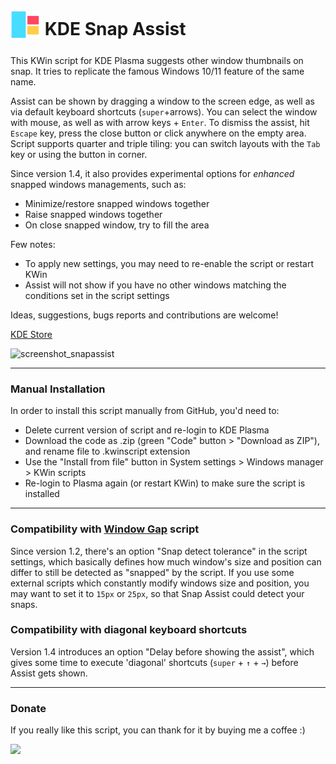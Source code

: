 # <sub><img src="https://github.com/emvaized/kde-snap-assist/blob/dev/assets/logo.png" height="48" width="48"></sub> KDE Snap Assist
This KWin script for KDE Plasma suggests other window thumbnails on snap. It tries to replicate the famous Windows 10/11 feature of the same name.

Assist can be shown by dragging a window to the screen edge, as well as via default keyboard shortcuts (`super`+arrows).
You can select the window with mouse, as well as with arrow keys + `Enter`. To dismiss the assist, hit `Escape` key, press the close button or click anywhere on the empty area. Script supports quarter and triple tiling: you can switch layouts with the `Tab` key or using the button in corner.

Since version 1.4, it also provides experimental options for *enhanced* snapped windows managements, such as:
- Minimize/restore snapped windows together
- Raise snapped windows together
- On close snapped window, try to fill the area

Few notes:
- To apply new settings, you may need to re-enable the script or restart KWin
- Assist will not show if you have no other windows matching the conditions set in the script settings 

Ideas, suggestions, bugs reports and contributions are welcome!

[KDE Store](https://store.kde.org/p/1875687)

![screenshot_snapassist](https://user-images.githubusercontent.com/37851576/183264649-da8d01cd-a8b7-4bac-92d7-ea71be00047d.png)


---
### Manual Installation
In order to install this script manually from GitHub, you'd need to:
- Delete current version of script and re-login to KDE Plasma
- Download the code as .zip (green "Code" button > "Download as ZIP"), and rename file to .kwinscript extension
- Use the "Install from file" button in System settings > Windows manager > KWin scripts
- Re-login to Plasma again (or restart KWin) to make sure the script is installed

---

### Compatibility with [Window Gap](https://github.com/nclarius/tile-gaps) script

Since version 1.2, there's an option "Snap detect tolerance" in the script settings, which basically defines how much window's size and position can differ to still be detected as "snapped" by the script. If you use some external scripts which constantly modify windows size and position, you may want to set it to `15px` or `25px`, so that Snap Assist could detect your snaps.

### Compatibility with diagonal keyboard shortcuts

Version 1.4 introduces an option "Delay before showing the assist", which gives some time to execute 'diagonal' shortcuts (`super` + `↑` + `→`) before Assist gets shown.

--- 

### Donate
If you really like this script, you can thank for it by buying me a coffee :)

<a href="https://www.paypal.com/donate/?business=2KDNGXNUVZW7N&no_recurring=0&currency_code=USD"><img src="https://www.paypalobjects.com/en_US/DK/i/btn/btn_donateCC_LG.gif" height="25"/></a>
